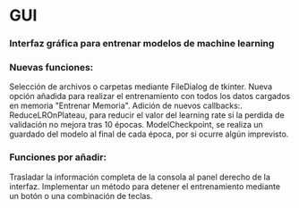 # GUI
### Interfaz gráfica para entrenar modelos de machine learning
### Nuevas funciones:
Selección de archivos o carpetas mediante FileDialog de tkinter.
Nueva opción añadida para realizar el entrenamiento con todos los datos cargados en memoria "Entrenar Memoria".
Adición de nuevos callbacks:.
ReduceLROnPlateau, para reducir el valor del learning rate si la perdida de validación no mejora tras 10 épocas.
ModelCheckpoint, se realiza un guardado del modelo al final de cada época, por si ocurre algún imprevisto.

### Funciones por añadir:
Trasladar la información completa de la consola al panel derecho de la interfaz.
Implementar un método para detener el entrenamiento mediante un botón o una combinación de teclas.
